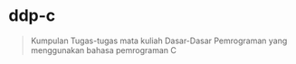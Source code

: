# ddp-c

> Kumpulan Tugas-tugas mata kuliah Dasar-Dasar Pemrograman yang
> menggunakan bahasa pemrograman C

